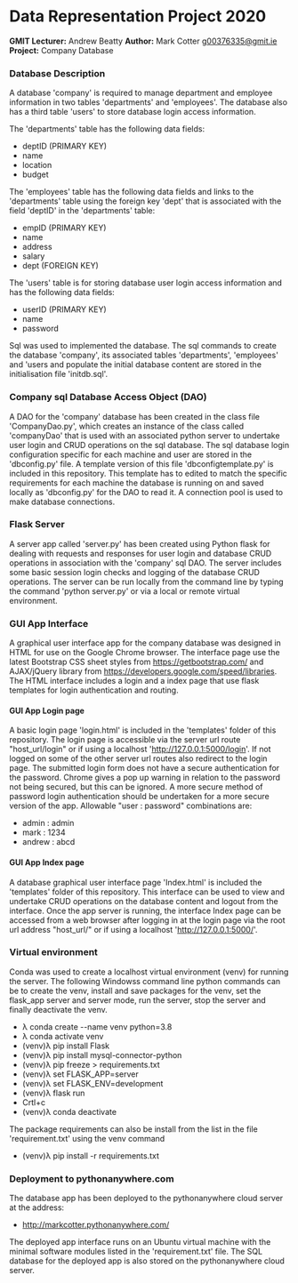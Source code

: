 # Data Representation Project 2020
**GMIT Lecturer:** Andrew Beatty
**Author:** Mark Cotter g00376335@gmit.ie
**Project:** Company Database

### Database Description
A database 'company' is required to manage department and employee information in two tables 'departments' and 'employees'. The database also has a third table 'users' to store database login access information.

The 'departments' table has the following data fields:
* deptID (PRIMARY KEY)
* name
* location
* budget

The 'employees' table has the following data fields and links to the 'departments' table using the foreign key 'dept' that is associated with the field 'deptID' in the 'departments' table:
* empID (PRIMARY KEY)
* name
* address
* salary
* dept (FOREIGN KEY)

The 'users' table is for storing database user login access information and has the following data fields:
* userID (PRIMARY KEY)
* name
* password

Sql was used to implemented the database. The sql commands to create the database 'company', its associated tables 'departments', 'employees' and 'users and populate the initial database content are stored in the initialisation file 'initdb.sql'.

### Company sql Database Access Object (DAO)
A DAO for the 'company' database has been created in the class file 'CompanyDao.py', which creates an instance of the class called 'companyDao' that is used with an associated python server to undertake user login and CRUD operations on the sql database. The sql database login configuration specific for each machine and user are stored in the 'dbconfig.py' file. A template version of this file 'dbconfigtemplate.py' is included in this repository. This template has to edited to match the specific requirements for each machine the database is running on and saved locally as 'dbconfig.py' for the DAO to read it. A connection pool is used to make database connections.

### Flask Server
A server app called 'server.py' has been created using Python flask for dealing with requests and responses for user login and database CRUD operations in association with the 'company' sql DAO. The server includes some basic session login checks and logging of the database CRUD operations. The server can be run locally from the command line by typing the command 'python server.py' or via a local or remote virtual environment.

### GUI App Interface
A graphical user interface app for the company database was designed in HTML for use on the Google Chrome browser. The interface page use the latest Bootstrap CSS sheet styles from https://getbootstrap.com/ and AJAX/jQuery library from https://developers.google.com/speed/libraries. The HTML interface includes a login and a index page that use flask templates for login authentication and routing.

#### GUI App Login page
A basic login page 'login.html' is included in the 'templates' folder of this repository. The login page is accessible via the server url route "host_url/login" or if using a localhost 'http://127.0.0.1:5000/login'. If not logged on some of the other server url routes also redirect to the login page. The submitted login form does not have a secure authentication for the password. Chrome gives a pop up warning in relation to the password not being secured, but this can be ignored. A more secure method of password login authentication should be undertaken for a more secure version of the app. Allowable "user : password" combinations are:
* admin : admin
* mark : 1234
* andrew : abcd

#### GUI App Index page
A database graphical user interface page 'Index.html' is included the 'templates' folder of this repository. This interface can be used to view and undertake CRUD operations on the database content and logout from the interface. Once the app server is running, the interface Index page can be accessed from a web browser after logging in at the login page via the root url address "host_url/" or if using a localhost 'http://127.0.0.1:5000/'.

### Virtual environment
Conda was used to create a localhost virtual environment (venv) for running the server. The following Windowss command line python commands can be to create the venv, install and save packages for the venv, set the flask_app server and server mode, run the server, stop the server and finally deactivate the venv.

* λ conda create --name venv python=3.8
* λ conda activate venv
* (venv)λ pip install Flask
* (venv)λ pip install mysql-connector-python
* (venv)λ pip freeze > requirements.txt
* (venv)λ set FLASK_APP=server
* (venv)λ set FLASK_ENV=development
* (venv)λ flask run
* Crtl+c
* (venv)λ conda deactivate

The package requirements can also be install from the list in the file 'requirement.txt' using the venv command
* (venv)λ pip install -r requirements.txt

### Deployment to pythonanywhere.com
The database app has been deployed to the pythonanywhere cloud server at the address:

* http://markcotter.pythonanywhere.com/

The deployed app interface runs on an Ubuntu virtual machine with the minimal software modules listed in the 'requirement.txt' file. The SQL database for the deployed app is also stored on the pythonanywhere cloud server.